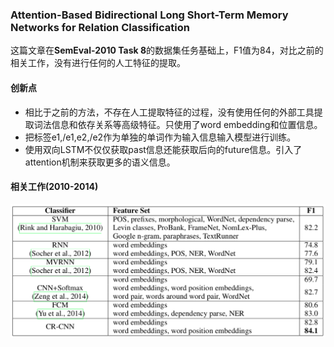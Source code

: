 ### Attention-Based Bidirectional Long Short-Term Memory Networks for Relation Classification
这篇文章在**SemEval-2010 Task 8**的数据集任务基础上，F1值为84，对比之前的相关工作，没有进行任何的人工特征的提取。
#### 创新点
- 相比于之前的方法，不存在人工提取特征的过程，没有使用任何的外部工具提取词法信息和依存关系等高级特征。只使用了word embedding和位置信息。
- 把标签e1,/e1,e2,/e2作为单独的单词作为输入信息输入模型进行训练。
- 使用双向LSTM不仅仅获取past信息还能获取后向的future信息。引入了attention机制来获取更多的语义信息。

#### 相关工作(2010-2014)
![avatar](https://github.com/coderGray1296/Relation-extraction/blob/master/Pictures/1.png)